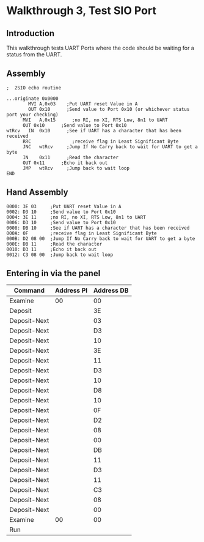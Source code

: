 # Walkthrough 3, Test SIO Port

## Introduction
This walkthrough tests UART Ports where the code should be waiting for a status from the UART.

## Assembly
```
;  2SIO echo routine

...originate 0x0000
	    MVI A,0x03	  ;Put UART reset Value in A
	    OUT	0x10      ;Send value to Port 0x10 (or whichever status port your checking)
      MVI	A,0x15  	;no RI, no XI, RTS Low, 8n1 to UART
      OUT 0x10      ;Send value to Port 0x10
wtRcv	IN	0x10   	  ;See if UART has a character that has been received
      RRC		        ;receive flag in Least Significant Byte
      JNC	wtRcv     ;Jump If No Carry back to wait for UART to get a byte
      IN	0x11      ;Read the character
      OUT 0x11      ;Echo it back out
      JMP	wtRcv     ;Jump back to wait loop
END
```
  
## Hand Assembly
```
0000: 3E 03     ;Put UART reset Value in A
0002: D3 10     ;Send value to Port 0x10
0004: 3E 11     ;no RI, no XI, RTS Low, 8n1 to UART
0006: D3 10     ;Send value to Port 0x10
0008: DB 10     ;See if UART has a character that has been received
000A: 0F        ;receive flag in Least Significant Byte
000B: D2 08 00  ;Jump If No Carry back to wait for UART to get a byte
000E: DB 11     ;Read the character
0010: D3 11     ;Echo it back out
0012: C3 08 00  ;Jump back to wait loop
```


## Entering in via the panel

| Command | Address PI | Address DB |
|---------|------------|------------|
| Examine | 00 | 00 |
| Deposit |  | 3E |
| Deposit-Next |  | 03 |
| Deposit-Next |  | D3 |
| Deposit-Next |  | 10 |
| Deposit-Next |  | 3E |
| Deposit-Next |  | 11 |
| Deposit-Next |  | D3 |
| Deposit-Next |  | 10 |
| Deposit-Next |  | D8 |
| Deposit-Next |  | 10 |
| Deposit-Next |  | 0F |
| Deposit-Next |  | D2 |
| Deposit-Next |  | 08 |
| Deposit-Next |  | 00 |
| Deposit-Next |  | DB |
| Deposit-Next |  | 11 |
| Deposit-Next |  | D3 |
| Deposit-Next |  | 11 |
| Deposit-Next |  | C3 |
| Deposit-Next |  | 08 |
| Deposit-Next |  | 00 |
| Examine | 00 | 00 |
| Run |  |  |
  
